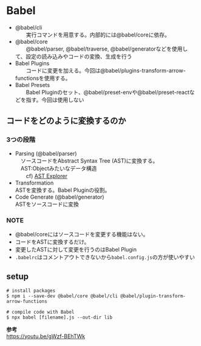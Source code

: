 # Babel
  
- @babel/cli  
　　実行コマンドを用意する。内部的には@babel/coreに依存。  
- @babel/core  
　　@babel/parser, @babel/traverse, @babel/generatorなどを使用して、設定の読み込みやコードの変換、生成を行う  
- Babel Plugins  
　　コードに変更を加える。今回は@babel/plugins-transform-arrow-functionsを使用する。  
- Babel Presets  
　　Babel Pluginのセット、@babel/preset-envや@babel/preset-reactなどを指す。今回は使用しない  

## コードをどのように変換するのか  

### 3つの段階  
  
- Parsing (@babel/parser)  
　ソースコードをAbstract Syntax Tree (AST)に変換する。  
  　AST:Objectみたいなデータ構造  
　　cf) [AST Explorer](https://astexplorer.net/)  
- Transformation  
  ASTを変換する。Babel Pluginの役割。  
- Code Generate (@babel/generator)  
  ASTをソースコードに変換  

### NOTE
  
- @babel/coreにはソースコードを変更する機能はない。  
- コードをASTに変換するだけ。  
- 変更したASTに対して変更を行うのはBabel Plugin  
- `.babelrc`はコメントアウトできないから`babel.config.js`の方が使いやすい  

## setup  

```  
# install packages  
$ npm i --save-dev @babel/core @babel/cli @babel/plugin-transform-arrow-functions

# compile code with Babel  
$ npx babel [filename].js --out-dir lib
```
  
**参考**  
https://youtu.be/gWzf-BEhTWk  